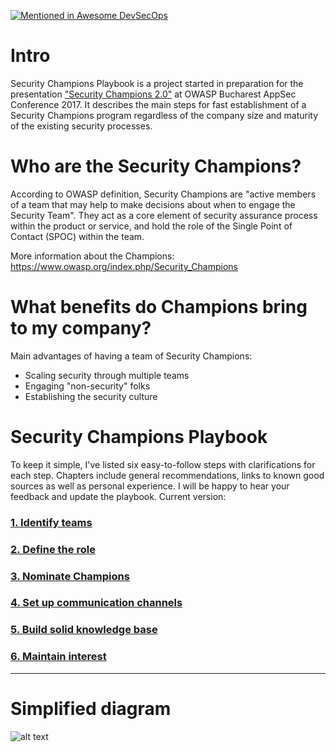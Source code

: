 [![Mentioned in Awesome DevSecOps](https://awesome.re/mentioned-badge-flat.svg)](https://github.com/devsecops/awesome-devsecops#guidelines)

# Intro
Security Champions Playbook is a project started in preparation for the presentation ["Security Champions 2.0"](https://www.owasp.org/images/3/3c/OWASP_Bucharest_2017_Antukh.pdf) at OWASP Bucharest AppSec Conference 2017. It describes the main steps for fast establishment of a Security Champions program regardless of the company size and maturity of the existing security processes.


# Who are the Security Champions?
According to OWASP definition, Security Champions are "active members of a team that may help to make decisions about when to engage the Security Team". They act as a core element of security assurance process within the product or service, and hold the role of the Single Point of Contact (SPOC) within the team.

More information about the Champions: https://www.owasp.org/index.php/Security_Champions


# What benefits do Champions bring to my company?
Main advantages of having a team of Security Champions:
* Scaling security through multiple teams
* Engaging "non-security" folks
* Establishing the security culture

# Security Champions Playbook
To keep it simple, I've listed six easy-to-follow steps with clarifications for each step.
Chapters include general recommendations, links to known good sources as well as personal
experience. I will be happy to hear your feedback and update the playbook. Current version:

### [1. Identify teams](Security%20Playbook/1.%20Identify%20teams.md)
### [2. Define the role](Security%20Playbook/2.%20Define%20the%20role.md)
### [3. Nominate Champions](Security%20Playbook/3.%20Nominate%20Champions.md)
### [4. Set up communication channels](Security%20Playbook/4.%20Set%20up%20communication%20channels.md)
### [5. Build solid knowledge base](Security%20Playbook/5.%20Build%20solid%20knowledge%20base.md)
### [6. Maintain interest](Security%20Playbook/6.%20Maintain%20interest.md)

---
# Simplified diagram
![alt text](assets/img/playbook.png)

